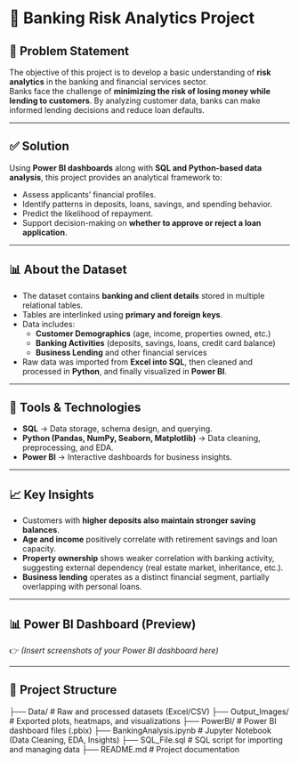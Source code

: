 # 🏦 Banking Risk Analytics Project  

## 📌 Problem Statement  
The objective of this project is to develop a basic understanding of **risk analytics** in the banking and financial services sector.  
Banks face the challenge of **minimizing the risk of losing money while lending to customers**. By analyzing customer data, banks can make informed lending decisions and reduce loan defaults.  

---

## ✅ Solution  
Using **Power BI dashboards** along with **SQL and Python-based data analysis**, this project provides an analytical framework to:  
- Assess applicants’ financial profiles.  
- Identify patterns in deposits, loans, savings, and spending behavior.  
- Predict the likelihood of repayment.  
- Support decision-making on **whether to approve or reject a loan application**.  

---

## 📊 About the Dataset  
- The dataset contains **banking and client details** stored in multiple relational tables.  
- Tables are interlinked using **primary and foreign keys**.  
- Data includes:  
  - **Customer Demographics** (age, income, properties owned, etc.)  
  - **Banking Activities** (deposits, savings, loans, credit card balance)  
  - **Business Lending** and other financial services  
- Raw data was imported from **Excel into SQL**, then cleaned and processed in **Python**, and finally visualized in **Power BI**.  

---

## 🔧 Tools & Technologies  
- **SQL** → Data storage, schema design, and querying.  
- **Python (Pandas, NumPy, Seaborn, Matplotlib)** → Data cleaning, preprocessing, and EDA.  
- **Power BI** → Interactive dashboards for business insights.  

---

## 📈 Key Insights  
- Customers with **higher deposits also maintain stronger saving balances**.  
- **Age and income** positively correlate with retirement savings and loan capacity.  
- **Property ownership** shows weaker correlation with banking activity, suggesting external dependency (real estate market, inheritance, etc.).  
- **Business lending** operates as a distinct financial segment, partially overlapping with personal loans.  

---

## 📊 Power BI Dashboard (Preview)  
👉 *(Insert screenshots of your Power BI dashboard here)*  

---

## 📂 Project Structure  
├── Data/ # Raw and processed datasets (Excel/CSV)
├── Output_Images/ # Exported plots, heatmaps, and visualizations
├── PowerBI/ # Power BI dashboard files (.pbix)
├── BankingAnalysis.ipynb # Jupyter Notebook (Data Cleaning, EDA, Insights)
├── SQL_File.sql # SQL script for importing and managing data
├── README.md # Project documentation

